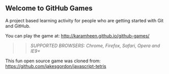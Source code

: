 ## Welcome to GitHub Games

A project based learning activity for people who are getting started with Git and GitHub.

You can play the game at: http://karamheen.github.io/github-games/

>> _*SUPPORTED BROWSERS*: Chrome, Firefox, Safari, Opera and IE9+_

This fun open source game was cloned from: https://github.com/jakesgordon/javascript-tetris
